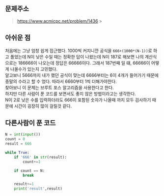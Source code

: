 ## 문제주소

> https://www.acmicpc.net/problem/1436 > </br>

## 아쉬운 점

처음에는 그냥 엄청 쉽게 접근했다. 1000씩 커지니깐 공식을 `666+(1000*(N-1))`로 하고 풀었는데 N이 낮은 수일 때는 정확한 답이 나왔는데 N이 187로 해보면 나의 계산식으로는 186666이 나오는데 정답은 66666이다. 그래서 187번째 일 떄, 66666이 어떻게 나올수가 있는지 고민했다.  
알고보니 5666까지 내가 했던 공식이 맞는데 6666부터는 6이 4개가 들어가기 때문에 종말의 수라고 할 수 었다. 따라서 6660부터 1씩 더해가야한다.  
찾아보니 이 문제는 브루트 포스 알고리즘을 사용한다고 한다.  
하지만 다른 사람이 푼 코드를 보면서도 좋지 않은 방법이라고는 생각한다.  
N이 2로 낮은 수를 입력하더라도 666이 포함된 숫자가 나올때 까지 모두 검사하기 때문에 시간이 굉장히 많이 걸릴것 같다.

## 다른사람이 푼 코드

```py
N = int(input())
count = 0
result = 666

while True:
    if '666' in str(result):
        count+=1

    if count == N:
        break

    result+=1
    print('result',result)
```
